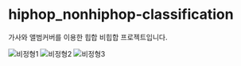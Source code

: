 # hiphop_nonhiphop-classification

가사와 앨범커버를 이용한 힙합 비힙합 프로젝트입니다.

![비정형1](https://user-images.githubusercontent.com/48852089/58040007-4cb49480-7b6f-11e9-9a61-28bea1add666.png)
![비정형2](https://user-images.githubusercontent.com/48852089/58040011-4faf8500-7b6f-11e9-8c7a-1fa815bb29cc.png)
![비정형3](https://user-images.githubusercontent.com/48852089/58040014-50e0b200-7b6f-11e9-8633-722399cd8acc.png)
